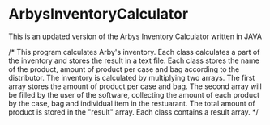 # ArbysInventoryCalculator
This is an updated version of the Arbys Inventory Calculator written in JAVA

/*
    This program calculates Arby's inventory. Each class calculates a part of the inventory and stores the result in a text file.
    Each class stores the name of the product, amount of product per case and bag according to the distributor.
    The inventory is calculated by multiplying two arrays. The first array stores the amount of product per case and bag.
    The second array will be filled by the user of the software, collecting the amount of each product by the case, bag and individual item in the restuarant.
    The total amount of product is stored in the "result" array.
    Each class contains a result array.
*/
